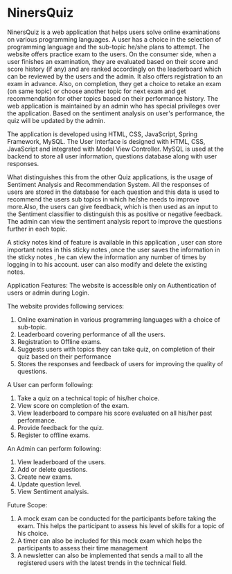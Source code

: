 # NinersQuiz
NinersQuiz is a web application that helps users solve online examinations on various programming languages. A user has a choice in the selection of programming language and the sub-topic he/she plans to attempt. The website offers practice exam to the users. On the consumer side, when a user finishes an examination, they are evaluated based on their score and score history (if any) and are ranked accordingly on the leaderboard which can be reviewed by the users and the admin. It also offers registration to an exam in advance. Also, on completion, they get a choice to retake an exam (on same topic) or choose another topic for next exam and get recommendation for other topics based on their performance history. The web application is maintained by an admin who has special privileges over the application. Based on the sentiment analysis on user's performance, the quiz will be updated by the admin.

The application is developed using HTML, CSS, JavaScript, Spring Framework, MySQL. The User Interface is designed with HTML, CSS, JavaScript and integrated with Model View Controller. MySQL is used at the backend to store all user information, questions database along with user responses.

What distinguishes this from the other Quiz applications, is the usage of Sentiment Analysis and Recommendation System. All the responses of users are stored in the database for each question and this data is used to recommend the users sub topics in which he/she needs to improve more.Also, the users can give feedback, which is then used as an input to the Sentiment classifier to distinguish this as positive or negative feedback. The admin can view the sentiment analysis report to improve the questions further in each topic.

A sticky notes kind of feature is available in this application , user can store important notes in this sticky notes ,once the user saves the information in the sticky notes , he can view the information any number of times by logging in to his account. user can also modify and delete the existing notes.

Application Features:
The website is accessible only on Authentication of users or admin during Login.

The website provides following services:
  1. Online examination in various programming languages with a choice of sub-topic.
  2. Leaderboard covering performance of all the users.
  3. Registration to Offline exams.
  4. Suggests users with topics they can take quiz, on completion of their quiz based on their performance
  5. Stores the responses and feedback of users for improving the quality of questions.

A User can perform following:
  1. Take a quiz on a technical topic of his/her choice.
  2. View score on completion of the exam.
  3. View leaderboard to compare his score evaluated on all his/her past performance.
  4. Provide feedback for the quiz.
  5. Register to offline exams.

An Admin can perform following:
  1. View leaderboard of the users.
  2. Add or delete questions.
  3. Create new exams.
  4. Update question level.
  5. View Sentiment analysis.

Future Scope:
  1. A mock exam can be conducted for the participants before taking the exam. This helps the participant to assess his level of skills     for a topic of his choice.
  2. A timer can also be included for this mock exam which helps the participants to assess their time management
  3. A newsletter can also be implemented that sends a mail to all the registered users with the latest trends in the technical field.
